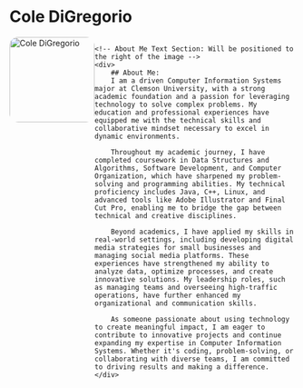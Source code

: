 # Cole DiGregorio

<div style="display: flex; align-items: flex-start;">
    <!-- Image Section: This will be the new margin for the text -->
    <div style="flex-shrink: 0;">
        <img src="Cole.JPG" alt="Cole DiGregorio" style="width: 150px; border-radius: 10%;"/>
    </div>
    
    <!-- About Me Text Section: Will be positioned to the right of the image -->
    <div>
        ## About Me:
        I am a driven Computer Information Systems major at Clemson University, with a strong academic foundation and a passion for leveraging technology to solve complex problems. My education and professional experiences have equipped me with the technical skills and collaborative mindset necessary to excel in dynamic environments.

        Throughout my academic journey, I have completed coursework in Data Structures and Algorithms, Software Development, and Computer Organization, which have sharpened my problem-solving and programming abilities. My technical proficiency includes Java, C++, Linux, and advanced tools like Adobe Illustrator and Final Cut Pro, enabling me to bridge the gap between technical and creative disciplines.

        Beyond academics, I have applied my skills in real-world settings, including developing digital media strategies for small businesses and managing social media platforms. These experiences have strengthened my ability to analyze data, optimize processes, and create innovative solutions. My leadership roles, such as managing teams and overseeing high-traffic operations, have further enhanced my organizational and communication skills.

        As someone passionate about using technology to create meaningful impact, I am eager to contribute to innovative projects and continue expanding my expertise in Computer Information Systems. Whether it's coding, problem-solving, or collaborating with diverse teams, I am committed to driving results and making a difference.
    </div>
</div>


